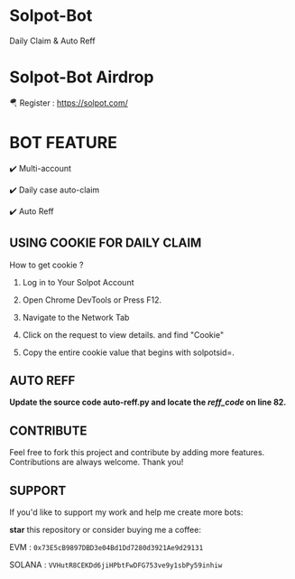 # Solpot-Bot
Daily Claim &amp; Auto Reff 

# Solpot-Bot Airdrop 

🪂 Register : https://solpot.com/

# BOT FEATURE

✔️ Multi-account

✔️ Daily case auto-claim

✔️ Auto Reff

## USING COOKIE FOR DAILY CLAIM

How to get cookie ?

1. Log in to Your Solpot Account

2. Open Chrome DevTools or Press F12.

3. Navigate to the Network Tab

4. Click on the request to view details. and find "Cookie"

5. Copy the entire cookie value that begins with solpotsid=.

## AUTO REFF

**Update the source code auto-reff.py and locate the *reff_code* on line 82.**

## CONTRIBUTE

Feel free to fork this project and contribute by adding more features. Contributions are always welcome. Thank you!

## SUPPORT

If you'd like to support my work and help me create more bots:

**star** this repository or consider buying me a coffee:

EVM : `0x73E5cB9897DBD3e04Bd1Dd7280d3921Ae9d29131`

SOLANA : `VVHutR8CEKDd6jiHPbtFwDFG753ve9y1sbPy59inhiw`  
